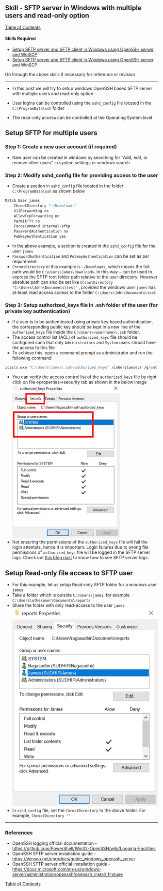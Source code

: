 ## Skill - SFTP server in Windows with multiple users and read-only option

[Table of Contents](https://nagasudhir.blogspot.com/2020/04/taming-python-table-of-contents.html)

#### Skills Required
* [Setup SFTP server and SFTP client in Windows using OpenSSH server and WinSCP](https://nagasudhir.blogspot.com/2022/03/setup-sftp-server-and-sftp-client-in.html)
* [Setup SFTP server and SFTP client in Windows using OpenSSH server and WinSCP](https://nagasudhir.blogspot.com/2022/10/setup-logging-for-sftp-server-in-windows.html)

Go through the above skills if necessary for reference or revision
<hr/>

* In this post we will try to setup windows OpenSSH based SFTP server with multiple users and read-only option

* User logins can be controlled using the `sshd_config` file located in the `C:\ProgramData\ssh` folder
* The read-only access can be controlled at the Operating System level

## Setup SFTP for multiple users
### Step 1: Create a new user account (if required)
* New user can be created in windows by searching for "Add, edit, or remove other users" in system settings or windows search

### Step 2: Modify sshd_config file for providing access to the user
* Create a section in `sshd_config` file located in the folder `C:\ProgramData\ssh` as shown below
```bash
Match User james
	ChrootDirectory "~/Downloads"
	X11Forwarding no
	AllowTcpForwarding no
	PermitTTY no
	ForceCommand internal-sftp
	PasswordAuthentication no
	PubkeyAuthentication yes
```
* In the above example, a section is created in the `sshd_config` file for the user `james`
* `PasswordAuthentication` and `PubkeyAuthentication` can be set as per requirement
* `ChrootDirectory` in this example is `~/Downloads`, which means the full path would be `C:\Users\James\Downloads`. In this way `~` can be used to express the SFTP root folder path relative to the user directory. However absolute path can also be set like `ChrootDirectory "C:\Users\John\Documents\test"` , provided the windows user `james` has at-least read access access to the folder  `C:\Users\John\Documents\test`

### Step 3: Setup authorized_keys file in .ssh folder of the user (for private key authentication)
* If a user is to be authenticated using private key based authentication, the corresponding public key should be kept in a new line of the  `authorized_keys` file inside the `C:\Users\<username>\.ssh` folder.
*   The access control list (ACL) of `authorized_keys` file should be configured such that only `Administrators` and `System` users should have the access to this file
*   To achieve this, open a command prompt as administrator and run the following command

```bash
icacls.exe "C:\Users\James\.ssh\authorized_keys" /inheritance:r /grant "Administrators:F" /grant "SYSTEM:F"
``` 

* You can verify the access control list of the `authorized_keys` file by right click on file->properties->security tab as shown in the below image
![open_ssh_authorized_keys_properties.png](https://github.com/nagasudhirpulla/taming_python/raw/master/blog/skills/assets/img/open_ssh_authorized_keys_properties.png)
* Not ensuring the permissions of the `authorized_keys` file will fail the login attempts, hence it is important. Login failures due to wrong file permissions of `authorized_keys` file will be logged in the SFTP server logs. Check out [this blog post](https://nagasudhir.blogspot.com/2022/10/setup-logging-for-sftp-server-in-windows.html) to know how to see SFTP server logs.

## Setup Read-only file access to SFTP user
* For this example, let us setup Read-only SFTP folder for a windows user `james`
* Take a folder which is outside `C:\Users\james`, for example `C:\Users\otheruser\Documents\reports`
* Share the folder with only read-access to the user `james`
![sftp_readonly_folder_sharing.png](https://github.com/nagasudhirpulla/taming_python/raw/master/blog/skills/assets/img/sftp_readonly_folder_sharing.png)
* In `sshd_config` file, set the `ChrootDirectory` to the above folder. For example, `ChrootDirectory ""`



<hr/>

### References
* OpenSSH logging official documentation - https://github.com/PowerShell/Win32-OpenSSH/wiki/Logging-Facilities
* OpenSSH SFTP server installation guide - https://winscp.net/eng/docs/guide_windows_openssh_server
* OpenSSH SFTP server official installation guide - https://docs.microsoft.com/en-us/windows-server/administration/openssh/openssh_install_firstuse



[Table of Contents](https://nagasudhir.blogspot.com/2020/04/taming-python-table-of-contents.html)




<!--stackedit_data:
eyJoaXN0b3J5IjpbMTczNDMyMTU0MywyNTQyMDE0MjMsLTY1Nj
UxNjc4NCwtMTgwMTU2Mzc0LDc3Njg5MzI4NCw1MTQ1MTQzNDQs
LTExODYyOTEwNzMsLTM3ODA2MTc3MCwxNjg0OTU4ODQxLC01MD
EyNzM1MCwtNTMyMzYyNTIzXX0=
-->